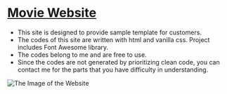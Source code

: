 # [Movie Website](https://siteformovie.netlify.app/)
- This site is designed to provide sample template for customers.
- The codes of this site are written with html and vanilla css. Project includes Font Awesome library.
- The codes belong to me and are free to use.
- Since the codes are not generated by prioritizing clean code, you can contact me for the parts that you have difficulty in understanding.

![The Image of the Website](https://github.com/ahakansahin/DemoDesign1-Site_For_Movie/blob/main/siteformovie.jpg)
